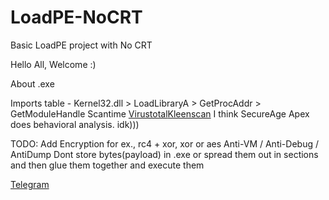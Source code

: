 # LoadPE-NoCRT
Basic LoadPE project with No CRT


Hello All, Welcome :)

About .exe

Imports table - Kernel32.dll > LoadLibraryA > GetProcAddr > GetModuleHandle
Scantime [Virustotal](https://www.virustotal.com/gui/file/4c9b0bf5580026b023c629a80adf0d482547095da52f99bc65d137ff5939b57e?nocache=1)[Kleenscan](https://websec.net/scanner/result/3aa0eba8-9d21-4dc1-bc51-1e034995415c)
I think SecureAge Apex does behavioral analysis. idk)))

TODO:
Add Encryption for ex., rc4 + xor, xor or aes
Anti-VM / Anti-Debug / AntiDump
Dont store bytes(payload) in .exe or spread them out in sections and then glue them together and execute them

[Telegram](https://t.me/knifeinmywinx)